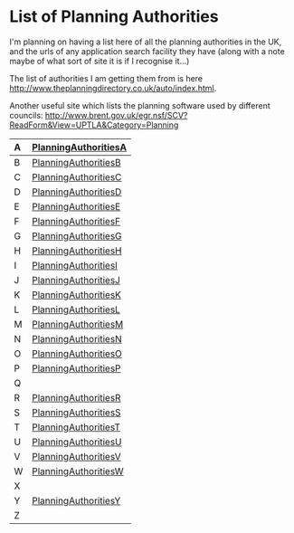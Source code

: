 # List of Planning Authorities #

I'm planning on having a list here of all the planning authorities in the UK, and the urls of any application search facility they have (along with a note maybe of what sort of site it is if I recognise it...)

The list of authorities I am getting them from is here http://www.theplanningdirectory.co.uk/auto/index.html.

Another useful site which lists the planning software used by different councils: http://www.brent.gov.uk/egr.nsf/SCV?ReadForm&View=UPTLA&Category=Planning

| A | [PlanningAuthoritiesA](PlanningAuthoritiesA.md) |
|:--|:------------------------------------------------|
| B | [PlanningAuthoritiesB](PlanningAuthoritiesB.md) |
| C | [PlanningAuthoritiesC](PlanningAuthoritiesC.md) |
| D | [PlanningAuthoritiesD](PlanningAuthoritiesD.md) |
| E | [PlanningAuthoritiesE](PlanningAuthoritiesE.md) |
| F | [PlanningAuthoritiesF](PlanningAuthoritiesF.md) |
| G | [PlanningAuthoritiesG](PlanningAuthoritiesG.md) |
| H | [PlanningAuthoritiesH](PlanningAuthoritiesH.md) |
| I | [PlanningAuthoritiesI](PlanningAuthoritiesI.md) |
| J | [PlanningAuthoritiesJ](PlanningAuthoritiesJ.md) |
| K | [PlanningAuthoritiesK](PlanningAuthoritiesK.md) |
| L | [PlanningAuthoritiesL](PlanningAuthoritiesL.md) |
| M | [PlanningAuthoritiesM](PlanningAuthoritiesM.md) |
| N | [PlanningAuthoritiesN](PlanningAuthoritiesN.md) |
| O | [PlanningAuthoritiesO](PlanningAuthoritiesO.md) |
| P | [PlanningAuthoritiesP](PlanningAuthoritiesP.md) |
| Q |  |
| R | [PlanningAuthoritiesR](PlanningAuthoritiesR.md) |
| S | [PlanningAuthoritiesS](PlanningAuthoritiesS.md) |
| T | [PlanningAuthoritiesT](PlanningAuthoritiesT.md) |
| U | [PlanningAuthoritiesU](PlanningAuthoritiesU.md) |
| V | [PlanningAuthoritiesV](PlanningAuthoritiesV.md) |
| W | [PlanningAuthoritiesW](PlanningAuthoritiesW.md) |
| X |  |
| Y | [PlanningAuthoritiesY](PlanningAuthoritiesY.md) |
| Z |  |